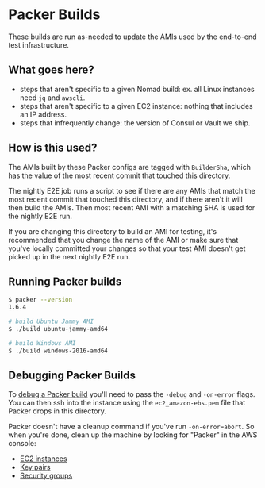 # Packer Builds

These builds are run as-needed to update the AMIs used by the end-to-end test
infrastructure.

## What goes here?

* steps that aren't specific to a given Nomad build: ex. all Linux instances
  need `jq` and `awscli`.
* steps that aren't specific to a given EC2 instance: nothing that includes an
  IP address.
* steps that infrequently change: the version of Consul or Vault we ship.

## How is this used?

The AMIs built by these Packer configs are tagged with `BuilderSha`, which has
the value of the most recent commit that touched this directory.

The nightly E2E job runs a script to see if there are any AMIs that match the
most recent commit that touched this directory, and if there aren't it will then
build the AMIs. Then most recent AMI with a matching SHA is used for the nightly
E2E run.

If you are changing this directory to build an AMI for testing, it's recommended
that you change the name of the AMI or make sure that you've locally committed
your changes so that your test AMI doesn't get picked up in the next nightly E2E
run.

## Running Packer builds

```sh
$ packer --version
1.6.4

# build Ubuntu Jammy AMI
$ ./build ubuntu-jammy-amd64

# build Windows AMI
$ ./build windows-2016-amd64
```

## Debugging Packer Builds

To [debug a Packer build](https://www.packer.io/docs/other/debugging.html)
you'll need to pass the `-debug` and `-on-error` flags. You can then ssh into
the instance using the `ec2_amazon-ebs.pem` file that Packer drops in this
directory.

Packer doesn't have a cleanup command if you've run `-on-error=abort`. So when
you're done, clean up the machine by looking for "Packer" in the AWS console:
* [EC2 instances](https://console.aws.amazon.com/ec2/home?region=us-east-1#Instances:search=Packer;sort=tag:Name)
* [Key pairs](https://console.aws.amazon.com/ec2/v2/home?region=us-east-1#KeyPairs:search=packer;sort=keyName)
* [Security groups](https://console.aws.amazon.com/ec2/v2/home?region=us-east-1#SecurityGroups:search=packer;sort=groupName)
